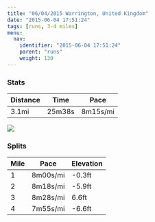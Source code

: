 ```yaml
---
title: "06/04/2015 Warrington, United Kingdom"
date: "2015-06-04 17:51:24"
tags: [runs, 3-4 miles]
menu:
  nav:
    identifier: "2015-06-04 17:51:24"
    parent: "runs"
    weight: 130
---
```


### Stats

| Distance | Time | Pace |
|----------|------|------|
|3.1mi|25m38s|8m15s/mi|

<img src='https://maps.googleapis.com/maps/api/staticmap?maptype=roadmap&path=enc:sa{dIdb{NJbCpP}@XqPeCTSpG_LhAe@jEbQSDsPkBf@GjGaLbAo@lE|PQAiPeB`@E`GsLjAWnExP[AcPgBd@E|FmLhAa@xEdP_@ToPeBj@GjGeL`AIzE&key=AIzaSyAfqMeaZ1CCJFGP5cWud__oZnT_Pybg-1M&size=800x800&markers=color:yellow|label:S|53.39178,-2.60147&markers=color:green|label:F|53.39166000000002,-2.601959999999999'>

### Splits

| Mile | Pace | Elevation |
|------|------|-----------|
|1|8m00s/mi|-0.3ft|
|2|8m18s/mi|-5.9ft|
|3|8m28s/mi|6.6ft|
|4|7m55s/mi|-6.6ft|
